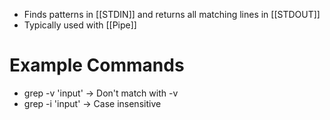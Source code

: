 - Finds patterns in [[STDIN]] and returns all matching lines in [[STDOUT]]
- Typically used with [[Pipe]]

# Example Commands
- grep -v 'input' -> Don't match with -v
- grep -i 'input' -> Case insensitive